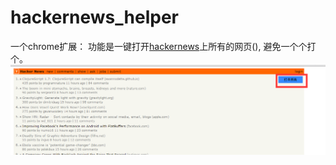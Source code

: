 # hackernews_helper

一个chrome扩展：
功能是一键打开[hackernews](https://news.ycombinator.com/news)上所有的网页(),
避免一个个打个。
![效果图](/view.png)
